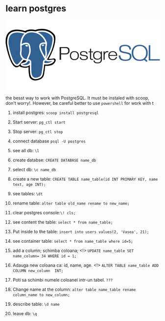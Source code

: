 # learn postgres
![JavaScript](img/postgres.png)

the besst way to work with PostgreSQL. It must be instaled with scoop, don't worry!. However, be careful better to use `powershell` for work with t

1. install postgres: `scoop install postgresql`

2. Start server: `pg_ctl start`

3. Stop server: `pg_ctl stop`

3. connect database `psql -U postgres`

4. see all db: `\l`

5. create databse: `CREATE DATABASE name_db`

6. select db: `\c name_db`

7. create a new table:
`CREATE TABLE name_table(id INT PRIMARY KEY, name text, age INT);`

8. see tables: `\dt`

9. rename table: `alter table old_name rename to new_name;`

10. clear postgres console:`\! cls;`

11. see content the table: `select * from name_table;`

12. Put inside to the table: 
`insert into users values(2, 'Vasea', 21);`

13. see container table:
`select * from name_table where id=5;`

15. add a column; schimba coloana; <!>
`UPDATE name_table SET name_column= 34 WHERE id = 1;`

16. Adauga new coloana ca: id, name, age. <!>
`ALTER TABLE name_table ADD COLUMN new_column  INT; `

17. Poti sa schimbi numele coloanei intr-un tabel.
`???`

18. Change name at the column:
`alter table name_table rename column_name to new_column;`

18. describe table: `\d name`
19. leave db: `\q`